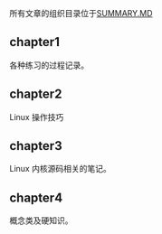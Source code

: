 所有文章的组织目录位于[SUMMARY.MD](SUMMARY.md)

## chapter1

各种练习的过程记录。

## chapter2

Linux 操作技巧

## chapter3

Linux 内核源码相关的笔记。

## chapter4

概念类及硬知识。



